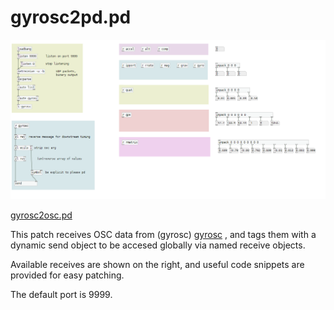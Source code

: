 # gyrosc2pd.pd

![Pasted image 20220129134527.png](Pasted%20image%2020220129134527.png)

[gyrosc2osc.pd](gyrosc2osc.pd)

This patch receives OSC data from (gyrosc)
[gyrosc](https://www.bitshapesoftware.com/instruments/gyrosc/) , and tags them with a dynamic send object to be accesed globally via named receive objects. 

Available receives are shown on the right, and useful code snippets are provided for easy patching.

The default port is 9999.

